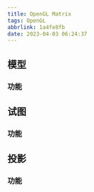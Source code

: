 ```yaml
---
title: OpenGL Matrix
tags: OpenGL
abbrlink: 1a4fe8fb
date: 2023-04-03 06:24:37
---
```

## 模型
### 功能
## 试图
### 功能
## 投影
### 功能